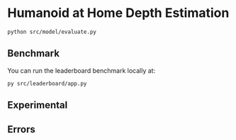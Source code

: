 # Humanoid at Home Depth Estimation


```
python src/model/evaluate.py
```

## Benchmark
You can run the leaderboard benchmark locally at:
```
py src/leaderboard/app.py
```

## Experimental


## Errors

